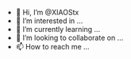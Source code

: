 - 👋 Hi, I’m @XIAOStx
- 👀 I’m interested in ...
- 🌱 I’m currently learning ...
- 💞️ I’m looking to collaborate on ...
- 📫 How to reach me ...

<!---
XIAOStx/XIAOStx is a ✨ special ✨ repository because its `README.md` (this file) appears on your GitHub profile.
You can click the Preview link to take a look at your changes.
--->
